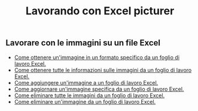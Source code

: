 ﻿---
title: Lavorando con Excel picturer
second_title: Aspose.Cells Cloud Documen
linktitle: Immagine
type: docs
url: /it/pictures/
aliases: [/working-with-pictures/]
keywords: Working with picture on an Excel worksheet
description: Come far funzionare le API REST Cloud Aspose.Cells con un'immagine in un foglio di lavoro Excel. L'SDK supporta diversi linguaggi di sviluppo, tra cui Android, C#, Go, Java, NodeJS, Perl, PHP, Python, Ruby e Swift.
weight: 100
kwords: Excel, Office Cloud, REST API, Foglio di calcolo, PDF, CSV, Json, Markdown, Immagini
---
## Lavorare con le immagini su un file Excel

- [Come ottenere un'immagine in un formato specifico da un foglio di lavoro Excel.](/cells/it/pictures/get/)
- [Come ottenere tutte le informazioni sulle immagini da un foglio di lavoro Excel.](/cells/it/pictures/get-all/)
- [Come aggiungere un'immagine a un foglio di lavoro Excel.](/cells/it/pictures/add/)
- [Come aggiornare un'immagine specifica da un foglio di lavoro Excel.](/cells/it/pictures/update/)
- [Come eliminare tutte le immagini da un foglio di lavoro Excel.](/cells/it/pictures/clear/)
- [Come eliminare un'immagine da un foglio di lavoro Excel.](/cells/it/pictures/delete/)
